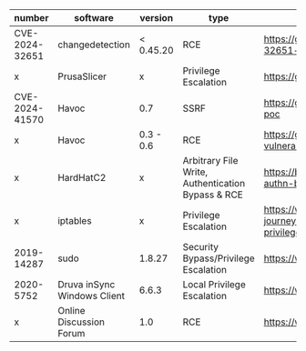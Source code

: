 | number | software | version | type | POC | Other |
| -------- | -------- | -------- | -------- | -------- | -------- |
| CVE-2024-32651 | changedetection | < 0.45.20 | RCE | https://github.com/s0ck3t-s3c/CVE-2024-32651-changedetection-RCE | x |
| x | PrusaSlicer | x | Privilege Escalation | https://github.com/suce0155/prusaslicer_exploit | x |
| CVE-2024-41570 | Havoc | 0.7 | SSRF | https://github.com/chebuya/Havoc-C2-SSRF-poc | https://blog.chebuya.com/posts/server-side-request-forgery-on-havoc-c2/ |
| x | Havoc | 0.3 - 0.6 | RCE | https://github.com/IncludeSecurity/c2-vulnerabilities/tree/main/havoc_auth_rce | x |
| x | HardHatC2 | x | Arbitrary File Write, Authentication Bypass & RCE | https://blog.sth.sh/hardhatc2-0-days-rce-authn-bypass-96ba683d9dd7 | x |
| x | iptables | x | Privilege Escalation | https://www.shielder.com/blog/2024/09/a-journey-from-sudo-iptables-to-local-privilege-escalation/ | x |
| 2019-14287 | sudo | 1.8.27 | Security Bypass/Privilege Escalation | https://www.exploit-db.com/exploits/47502 | x |
| 2020-5752 | Druva inSync Windows Client | 6.6.3 | Local Privilege Escalation | https://www.exploit-db.com/exploits/48505 | x |
| x | Online Discussion Forum | 1.0 | RCE | https://www.exploit-db.com/exploits/48512 | x |
